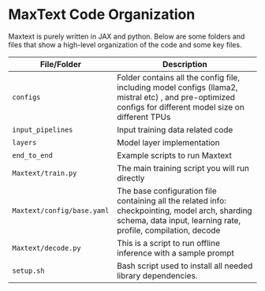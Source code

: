 # MaxText Code Organization

Maxtext is purely written in JAX and python. Below are some folders and files
that show a high-level organization of the code and some key files.

File/Folder | Description
---------|---------------------------------
 `configs` | Folder contains all the config file, including model configs (llama2, mistral etc) , and pre-optimized configs for different model size on different TPUs 
 `input_pipelines` | Input training data related code 
 `layers` | Model layer implementation 
 `end_to_end` | Example scripts to run Maxtext 
 `Maxtext/train.py` | The main training script you will run directly 
 `Maxtext/config/base.yaml` | The base configuration file containing all the related info: checkpointing, model arch, sharding schema, data input, learning rate, profile, compilation, decode 
 `Maxtext/decode.py` | This is a script to run offline inference with a sample prompt
 `setup.sh`| Bash script used to install all needed library dependencies. 
